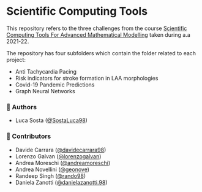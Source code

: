# Scientific Computing Tools

This repository refers to the three challenges from the course [Scientific Computing Tools For Advanced Mathematical Modelling](https://www4.ceda.polimi.it/manifesti/manifesti/controller/ManifestoPublic.do?EVN_DETTAGLIO_RIGA_MANIFESTO=evento&aa=2021&k_cf=225&k_corso_la=487&k_indir=MST&codDescr=056936&lang=IT&semestre=2&idGruppo=4338&idRiga=274743) taken during a.a 2021-22.

The repository has four subfolders which contain the folder related to each project: 
- Anti Tachycardia Pacing
- Risk indicators for stroke formation in LAA morphologies
- Covid-19 Pandemic Predictions
- Graph Neural Networks

### :speech_balloon: Authors  
- Luca Sosta ([@SostaLuca98](https://github.com/SostaLuca98))

### :speech_balloon: Contributors
- Davide Carrara ([@davidecarrara98](https://gitlab.com/davidecarrara98))
- Lorenzo Galvan ([@lorenzogalvan](https://gitlab.com/lorenzogalvan))
- Andrea Moreschi ([@andreamoreschi](https://gitlab.com/andreamoreschi))
- Andrea Novellini ([@geonove](https://gitlab.com/geonove))
- Randeep Singh ([@rando98](https://gitlab.com/rando98))
- Daniela Zanotti ([@danielazanotti.98](https://gitlab.com/danielazanotti.98))
